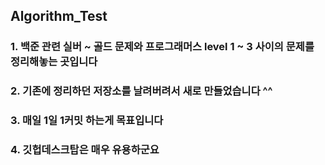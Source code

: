 ## Algorithm_Test
### 1. 백준 관련 실버 ~ 골드 문제와 프로그래머스 level 1 ~ 3 사이의 문제를 정리해놓는 곳입니다 
### 2. 기존에 정리하던 저장소를 날려버려서 새로 만들었습니다 ^^
### 3. 매일 1일 1커밋 하는게 목표입니다
### 4. 깃헙데스크탑은 매우 유용하군요
